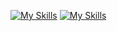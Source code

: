 



[![My Skills](https://skillicons.dev/icons?i=js,py)](https://skillicons.dev)
[![My Skills](https://skillicons.dev/icons?i=js,html,css,wasm)](https://skillicons.dev)


